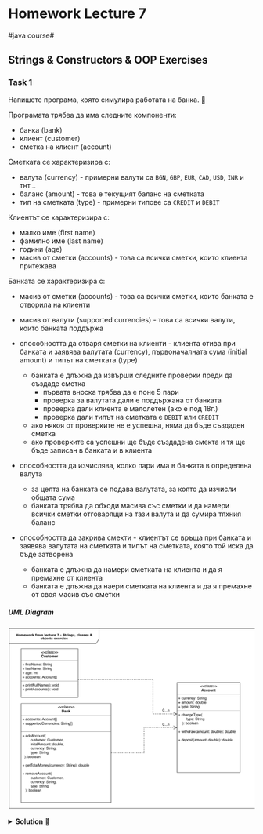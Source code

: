 # Homework Lecture 7
#java course#

## Strings & Constructors & OOP Exercises


### Task 1

Напишете програма, която симулира работата на банка. 🏦

Програмата трябва да има следните компоненти:
- банка (bank)
- клиент (customer)
- сметка на клиент (account)

Сметката се характеризира с:
- валута (currency) - примерни валути са `BGN`, `GBP`, `EUR`, `CAD`, `USD`, `INR` и тнт...
- баланс (amount) - това е текущият баланс на сметката
- тип на сметката (type) - примерни типове са `CREDIT` и `DEBIT`

Клиентът се характеризира с:
- малко име (first name)
- фамилно име (last name)
- години (age)
- масив от сметки (accounts) - това са всички сметки, които клиента притежава

Банката се характеризира с:
- масив от сметки (accounts) - това са всички сметки, които банката е отворила на клиенти
- масив от валути (supported currencies) - това са всички валути, които банката поддържа 

- способността да отваря сметки на клиенти - клиента отива при банката и заявява валутата (currency), 
първоначалната сума (initial amount) и типът на сметката (type)
    - банката е длъжна да извърши следните проверки преди да създаде сметка
        - първата вноска трябва да е поне 5 пари
        - проверка за валутата дали е поддържана от банката
        - проверка дали клиента е малолетен (ако е под 18г.)
        - проверка дали типът на сметката е `DEBIT` или `CREDIT`
    - ако някоя от проверките не е успешна, няма да бъде създаден сметка
    - ако проверките са успешни ще бъде създадена смекта и тя ще бъде записан в банката и в клиента

- способността да изчислява, колко пари има в банката в определена валута
    - за целта на банката се подава валутата, за която да изчисли общата сума
    - банката трябва да обходи масива със сметки и да намери всички сметки отговарящи на 
    тази валута и да сумира тяхния баланс
    
- способността да закрива смекти - клиентът се връща при банката и заявява валутата на сметката и типът на сметката,
която той иска да бъде затворена
    - банката е длъжна да намери сметката на клиента и да я премахне от клиента
    - банката е длъжна да наери сметката на клиента и да я премахне от своя масив със сметки
    

##### UML Diagram

![bank-uml-diagram](../../../assets/07-lecture/bank_uml_diagram.png)

<details><summary><b>Solution</b> 👀</summary> 
<p>

###### Account.java

```java
public class Account {

    /**
     * Константа за тип на акаунта "ДЕБИТ"
     */
    public static final String DEBIT = "DEBIT";

    /**
     * Константа за тип на акаунта "КРЕДИТ"
     */
    public static final String CREDIT = "CREDIT";

    private final String currency;
    private final String type;

    private double amount;

    /**
     * Конструкорът на класът {@link Account}.
     *
     * @param currency валутата на акаунта.
     * @param type     типът на акаунта.
     * @param amount   първоначалния баланс на акаунта.
     */
    public Account(String currency, String type, double amount) {
        this.currency = currency;
        this.type = type;
        this.amount = amount;
    }

    /**
     * Метод, който проверява дали валутата на акаунта е същата, като тази подадена на метода.
     *
     * @param currency валутата, срещу която ще се проверява.
     * @return true ако е в същата валута, false в противен случай.
     */
    public boolean isInCurrency(String currency) {
        return this.currency.equalsIgnoreCase(currency);
    }

    /**
     * Метод връщаш текущия баланс на акаунта.
     *
     * @return баланс на акаунта.
     */
    public double getBalance() {
        return amount;
    }

    /**
     * Проверява дали валутата на каунта и типът на акаунта са същите, като тези подадени на метода.
     *
     * @param accountCurrency валутата срещу, която ще се проверява.
     * @param accountType     типът на акаунта срещу, който ще се проверява.
     * @return true ако са еднакви, false в противен случай.
     */
    public boolean hasCurrencyAndType(String accountCurrency, String accountType) {

        return this.currency.equalsIgnoreCase(accountCurrency)
                && this.type.equalsIgnoreCase(accountType);
    }

    @Override
    public String toString() {
        return String.format("Account { %s %.2f %s }", currency, amount, type);
    }
}
```
    
##### Customer.java

```java
public class Customer {

    private final String fistName;
    private final String lastName;
    private final int age;

    /**
     * Масив с акаунти, които клиента може да има.
     */
    private Account[] accounts = new Account[10];

    public Customer(String fistName, String lastName, int age) {
        this.fistName = fistName;
        this.lastName = lastName;
        this.age = age;
    }

    /**
     * Добави акаунт към клиента.
     *
     * @param account акаунта, който да бъде добавен.
     * @return true, при успешно добавяне, false в противен случай.
     */
    public boolean addAccount(Account account) {

        for (int i = 0; i < accounts.length; i++) {
            if (accounts[i] == null) {
                accounts[i] = account;
                return true;
            }
        }

        return false;
    }

    /**
     * Премахва акаунта от клиента.
     *
     * @param accountCurrency валутата на акаунта.
     * @param accountType     типът на акаунта.
     * @return true при успешно премахнат акаунт, false в противен случай.
     */
    public boolean removeAccount(String accountCurrency, String accountType) {

        for (int i = 0; i < accounts.length; i++) {

            Account account = accounts[i];

            if (account.hasCurrencyAndType(accountCurrency, accountType)) {
                accounts[i] = null;
                return true;
            }
        }

        return false;
    }

    public String getFullName() {
        return fistName + " " + lastName;
    }

    /**
     * Принтирай всички отворени акаунти на клиента.
     */
    public void printAccountDetails() {
        for (Account account : accounts) {
            if (account != null) {
                System.out.println(account);
            }
        }
    }

    public int getAge() {
        return age;
    }
}
```
    
##### Bank.java

```java
public class Bank {

    /**
     * Минималната сума, необходима за създаване на акаунт.
     */
    private static final int MIN_AMOUNT = 5;

    /**
     * Всички валути, които банката поддържа.
     */
    private static final String[] SUPPORTED_CURRENCIES = {"EUR", "GBP", "BGN", "CAD"};

    /**
     * Списъкът с акаунти, които банката е отворила.
     */
    private Account[] accounts;

    /**
     * Конструкторът на класът {@link Bank}.
     *
     * @param capacity броят акаунти, които ще може да поддържа тази банка.
     */
    public Bank(int capacity) {
        accounts = new Account[capacity];
    }

    /**
     * Този метод цели да отвори нов акаунт на клиента.
     * За целта се проверяват входните параметри за акаунта дали са валидни.
     * При успешна валидация се създава нов акаунт, който бива записан в банката и в клиента.
     *
     * @param customer      клиента, на който да ще бъде отворен новия акаунт.
     * @param initialAmount първоначалната вноска на акаунта.
     * @param currency      валутата на акаунта.
     * @param accountType   типът на акаунта.
     * @return true при успешно създаден акаунт, false в противен случай.
     */
    public boolean addAccount(Customer customer, double initialAmount, String currency, String accountType) {

        if (initialAmount < MIN_AMOUNT) { // провери за минимална вноска
            return false;
        }
        
        if (customer.getAge() < 18){
            return false;
        }

        boolean currencyIsSupported = false; // провери дали валутата е поддържана от банката
        for (String supportedCurrency : SUPPORTED_CURRENCIES) {

            if (supportedCurrency.equalsIgnoreCase(currency)) {
                currencyIsSupported = true; // успешно установхиме че валутата е поддържана от банката
                break; // прекрати цикъла, няма смисъл да обикаляме повече валути
            }
        }

        if (!currencyIsSupported) {
            return false;
        }

        // провери дали типът на акаунта е валиден
        if (!Account.CREDIT.equalsIgnoreCase(accountType) && !Account.DEBIT.equalsIgnoreCase(accountType)) {
            return false;
        }

        Account newCustomerAccount = new Account(currency.toUpperCase(), accountType.toUpperCase(), initialAmount);

        // добави акаунта в клиента
        customer.addAccount(newCustomerAccount);

        // добави акаунта в банката
        addAccountToBank(newCustomerAccount);

        return true;
    }

    /**
     * Вътрешен метод, който е видим само за банката. Този метод добавя вече създадения акаунт
     * в масива с акаунти на банката.
     *
     * @param account акаунта, който трябва да бъде записан.
     * @return true при успешно записване, false в противен случай.
     */
    private boolean addAccountToBank(Account account) {

        for (int i = 0; i < accounts.length; i++) {
            if (accounts[i] == null) {
                accounts[i] = account;
                return true;
            }
        }

        return false;
    }

    /**
     * Връща общия брой пари от всички създадени акаунти с определена валута.
     *
     * @param currency валутата за която да бъдат изчислени сумата пари.
     * @return общия брой пари в дадената валута.
     */
    public double getTotalMoney(String currency) {
        int total = 0;

        for (Account account : accounts) { // обиколи всички акаунти
            if (account == null) {
                continue; // от тях вземи само тези, които са отворени
            }

            if (account.isInCurrency(currency)) {
                total += account.getBalance();
            }
        }

        return total;
    }

    /**
     * Метод, който премахва вече отворен акаунт от банката и от клиента.
     *
     * @param customer        клиента, на който да бъде премахнат акаунта.
     * @param accountCurrency валутата на акаунта, който да бъде затворен.
     * @param accountType     типът на акаунта, който да бъде затворен.
     * @return true при успешно премахване на акаунт с определена валута и тип, false в противен случай.
     */
    public boolean removeAccount(Customer customer, String accountCurrency, String accountType) {

        // премахни акаунта от клиента
        boolean accountIsRemoved = customer.removeAccount(accountCurrency, accountType);

        if (!accountIsRemoved) {
            return false;
        }

        // обиколи всички акаунти в банката
        for (int i = 0; i < accounts.length; i++) {
            Account account = accounts[i];

            if (account.hasCurrencyAndType(accountCurrency, accountType)) {
                accounts[i] = null; // премахни акаунта от банката

                return true;
            }
        }

        return false;
    }
}
```
    
##### BankDemo.java

```java
public class BankDemo {

    public static void main(String[] args) {

        // създай клиенти
        Customer john = new Customer("John", "Doe", 20);
        Customer foo = new Customer("Foo", "Doe", 30);
        Customer bar = new Customer("Bar", "Doe", 40);

        // създай банка с капацитет от 100 акаунта
        Bank bank = new Bank(100);

        // отвори 2 акаунта в различни валути на първия клиент
        bank.addAccount(john, 10, "EUR", Account.CREDIT);
        bank.addAccount(john, 55, "BGN", Account.CREDIT);

        // отвори 2 други акаунта на другите клиенти
        bank.addAccount(foo, 20, "EUR", Account.CREDIT);
        bank.addAccount(bar, 40, "GBP", Account.DEBIT);

        // принтирай общия брой пари в банката според валутата
        System.out.printf("Банката има EUR %.2f\n", bank.getTotalMoney("EUR"));
        System.out.printf("Банката има GBP %.2f\n", bank.getTotalMoney("GBP"));
        System.out.printf("Банката има BGN %.2f\n\n", bank.getTotalMoney("BGN"));
        System.out.printf("Банката има INR %.2f\n\n", bank.getTotalMoney("INR"));

        // принтирай акаунтите на първия клиент
        System.out.printf("Клиент %s има следните акаунти:\n", john.getFullName());
        john.printAccountDetails();

        // премахни един от акаунтите на първия клиент
        bank.removeAccount(john, "EUR", Account.CREDIT);

        // принтирай акаунтите на първия клиент
        System.out.printf("\nКлиент %s има следните акаунти:\n", john.getFullName());
        john.printAccountDetails();
    }
}
```

</p>
</details>